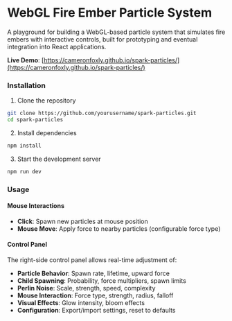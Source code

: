 # WebGL Fire Ember Particle System

A playground for building a WebGL-based particle system that simulates fire embers with interactive controls, built for prototyping and eventual integration into React applications.

**Live Demo**: [https://cameronfoxly.github.io/spark-particles/](https://cameronfoxly.github.io/spark-particles/)

### Installation

1. Clone the repository
```bash
git clone https://github.com/yourusername/spark-particles.git
cd spark-particles
```

2. Install dependencies
```bash
npm install
```

3. Start the development server
```bash
npm run dev
```

### Usage

#### Mouse Interactions
- **Click**: Spawn new particles at mouse position
- **Mouse Move**: Apply force to nearby particles (configurable force type)

#### Control Panel
The right-side control panel allows real-time adjustment of:

- **Particle Behavior**: Spawn rate, lifetime, upward force
- **Child Spawning**: Probability, force multipliers, spawn limits
- **Perlin Noise**: Scale, strength, speed, complexity
- **Mouse Interaction**: Force type, strength, radius, falloff
- **Visual Effects**: Glow intensity, bloom effects
- **Configuration**: Export/import settings, reset to defaults

